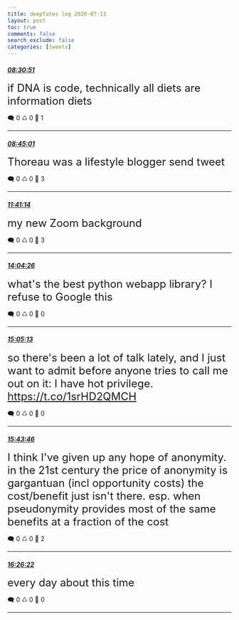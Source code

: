 ```yaml
---
title: deepfates log 2020-07-13
layout: post
toc: true
comments: false
search_exclude: false
categories: [tweets]
---
```



#### <a href = "https://twitter.com/deepfates/status/1282683916684374017">*08:30:51*</a>

<font size="5">if DNA is code, technically all diets are information diets</font>



🗨️ 0 ♺ 0 🤍  1   

---
    
#### <a href = "https://twitter.com/deepfates/status/1282687481075269633">*08:45:01*</a>

<font size="5">Thoreau was a lifestyle blogger send tweet</font>



🗨️ 0 ♺ 0 🤍  3   

---
    
#### <a href = "https://twitter.com/deepfates/status/1282731827497545730">*11:41:14*</a>

<font size="5">my new Zoom background</font>



🗨️ 0 ♺ 0 🤍  3   

---
    
#### <a href = "https://twitter.com/deepfates/status/1282767867230863360">*14:04:26*</a>

<font size="5">what's the best python webapp library?  I refuse to Google this</font>



🗨️ 0 ♺ 0 🤍  0   

---
    
#### <a href = "https://twitter.com/deepfates/status/1282783161248657409">*15:05:13*</a>

<font size="5">so there's been a lot of talk lately, and I just want to admit before anyone tries to call me out on it:  I have hot privilege.   https://t.co/1srHD2QMCH</font>



🗨️ 0 ♺ 0 🤍  0   

---
    
#### <a href = "https://twitter.com/deepfates/status/1282792864804532225">*15:43:46*</a>

<font size="5">I think I've given up any hope of anonymity. in the 21st century the price of anonymity is gargantuan (incl opportunity costs)  the cost/benefit just isn't there. esp. when pseudonymity provides most of the same benefits at a fraction of the cost</font>



🗨️ 0 ♺ 0 🤍  2   

---
    
#### <a href = "https://twitter.com/deepfates/status/1282803585512660992">*16:26:22*</a>

<font size="5">every day about this time</font>



🗨️ 0 ♺ 0 🤍  0   

---
    
            

